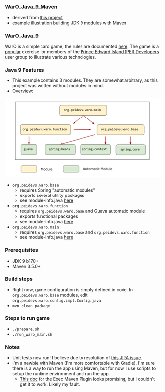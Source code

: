 ### WarO_Java_9_Maven

* derived from [this project](https://github.com/cfdobber/maven-java9-jigsaw)
* example illustration building JDK 9 modules with Maven

### WarO_Java_9

WarO is a simple card game; the rules are documented [here](https://github.com/peidevs/WarO_Java/blob/master/Rules.md). The game is a [popular](https://github.com/peidevs/Resources/blob/master/Examples.md) exercise for members of the [Prince Edward Island (PEI) Developers](http://peidevs.github.io) user group to illustrate various technologies.

### Java 9 Features 

* This example contains 3 modules. They are somewhat arbitrary, as this project was
written without modules in mind.
* Overview:

<img style="float: center;" src="https://github.com/codetojoy/WarO_Java_9_Maven/blob/master/images/module_diagram_WarO.png"></img>

* `org.peidevs.waro.base`
    * requires Spring "automatic modules"
    * exports several utility packages
    * see module-info.java [here](https://github.com/codetojoy/WarO_Java_9_Maven/blob/master/org.peidevs.waro.base/src/main/java/module-info.java)
* `org.peidevs.waro.function`
    * requires `org.peidevs.waro.base` and Guava automatic module
    * exports functional packages 
    * see module-info.java [here](https://github.com/codetojoy/WarO_Java_9_Maven/blob/master/org.peidevs.waro.function/src/main/java/module-info.java)
* `org.peidevs.waro.main`
    * requires `org.peidevs.waro.base` and `org.peidevs.waro.function`
    * see module-info.java [here](https://github.com/codetojoy/WarO_Java_9_Maven/blob/master/org.peidevs.waro.main/src/main/java/module-info.java)

### Prerequisites

* JDK 9 b170+
* Maven 3.5.0+

### Build steps

* Right now, game configuration is simply defined in code. In `org.peidevs.waro.base` modules, edit `org.peidevs.waro.config.impl.Config.java`
* `mvn clean package`

### Steps to run game

* `./prepare.sh`
* `./run_waro_main.sh`

### Notes

* Unit tests now run! I believe due to resolution of [this JIRA issue](https://issues.apache.org/jira/projects/MCOMPILER/issues/MCOMPILER-294?filter=allopenissues).
* I'm a newbie with Maven (I'm more comfortable with Gradle). I'm sure there is a way to run the app using Maven, but for now, I use scripts to setup the runtime environment and run the app.
    * [This doc](http://www.mojohaus.org/exec-maven-plugin/examples/example-exec-for-java-programs.html) for the Exec Maven Plugin looks promising, but I couldn't get it to work. Likely my fault.


